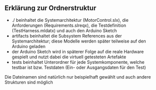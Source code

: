 ## Erklärung zur Ordnerstruktur

- ./ beinhaltet die Systemarchitektur (MotorControl.slx), die Anforderungen (Requirements.slreqx), die Testdefinition (TestHarness.mldatx) und auch den Arduino Sketch
- artifacts beinhaltet die Subsystem References aus der Systemarchitektur; diese Modelle werden später teilweise auf den Arduino geladen
- der Arduino Sketch wird in späterer Folge auf die reale Hardware gespielt und nutzt dabei die virtuell getesteten Artefakte
- tests beinhaltet Unterordner für jede Systemkomponente, welche testbar ist bzw. Testdaten (Ein- oder Ausgangsdaten für den Test)

Die Dateinamen sind natürlich nur beispielhaft gewählt und auch andere Strukturen sind möglich